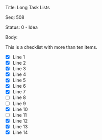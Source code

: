 Title:  Long Task Lists

Seq:    508

Status: 0 - Idea

Body:

This is a checklist with more than ten items. 

+ [X] Line 1
+ [X] Line 2
+ [X] Line 3
+ [X] Line 4
+ [X] Line 5
+ [X] Line 6
+ [X] Line 7
+ [ ] Line 8
+ [ ] Line 9
+ [X] Line 10
+ [ ] Line 11
+ [X] Line 12
+ [X] Line 13
+ [X] Line 14
